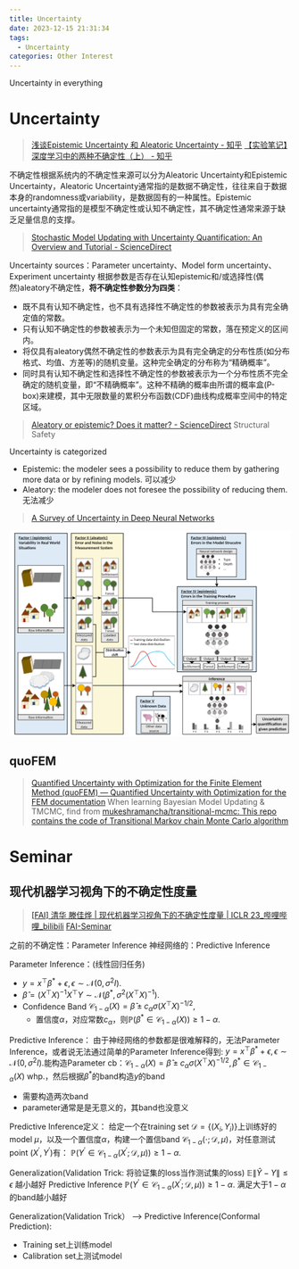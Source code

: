 ```yaml
---
title: Uncertainty
date: 2023-12-15 21:31:34
tags:
  - Uncertainty
categories: Other Interest
---
```


Uncertainty in everything

<!-- more -->

# Uncertainty

> [浅谈Epistemic Uncertainty 和 Aleatoric Uncertainty - 知乎](https://zhuanlan.zhihu.com/p/656915794)
> [【实验笔记】深度学习中的两种不确定性（上） - 知乎](https://zhuanlan.zhihu.com/p/56986840)

不确定性根据系统内的不确定性来源可以分为Aleatoric Uncertainty和Epistemic Uncertainty，Aleatoric Uncertainty通常指的是数据不确定性，往往来自于数据本身的randomness或variability，是数据固有的一种属性。Epistemic uncertainty通常指的是模型不确定性或认知不确定性，其不确定性通常来源于缺乏足量信息的支撑。

> [Stochastic Model Updating with Uncertainty Quantification: An Overview and Tutorial - ScienceDirect](https://www.sciencedirect.com/science/article/pii/S0888327023006921?via%3Dihub)

Uncertainty sources：Parameter uncertainty、Model form uncertainty、Experiment uncertainty
根据参数是否存在认知epistemic和/或选择性(偶然)aleatory不确定性，**将不确定性参数分为四类**：
- 既不具有认知不确定性，也不具有选择性不确定性的参数被表示为具有完全确定值的常数。
- 只有认知不确定性的参数被表示为一个未知但固定的常数，落在预定义的区间内。
- 将仅具有aleatory偶然不确定性的参数表示为具有完全确定的分布性质(如分布格式、均值、方差等)的随机变量。这种完全确定的分布称为“精确概率”。
- 同时具有认知不确定性和选择性不确定性的参数被表示为一个分布性质不完全确定的随机变量，即“不精确概率”。这种不精确的概率由所谓的概率盒(P-box)来建模，其中无限数量的累积分布函数(CDF)曲线构成概率空间中的特定区域。

>  [Aleatory or epistemic? Does it matter? - ScienceDirect](https://www.sciencedirect.com/science/article/pii/S0167473008000556) Structural Safety

Uncertainty is categorized
- Epistemic: the modeler sees a possibility to reduce them by gathering more data or by refining models. 可以减少
- Aleatory: the modeler does not foresee the possibility of reducing them. 无法减少


>  [A Survey of Uncertainty in Deep Neural Networks](https://arxiv.org/pdf/2107.03342)

![image.png|666](https://raw.githubusercontent.com/qiyun71/Blog_images/main/MyBlogPic/202403/20241215213725.png)

## quoFEM

> [Quantified Uncertainty with Optimization for the Finite Element Method (quoFEM) — Quantified Uncertainty with Optimization for the FEM documentation](https://nheri-simcenter.github.io/quoFEM-Documentation/index.html)
> When learning Bayesian Model Updating & TMCMC, find from [mukeshramancha/transitional-mcmc: This repo contains the code of Transitional Markov chain Monte Carlo algorithm](https://github.com/mukeshramancha/transitional-mcmc)




# Seminar

## 现代机器学习视角下的不确定性度量

> [\[FAI\] 清华 滕佳烨 | 现代机器学习视角下的不确定性度量 | ICLR 23_哔哩哔哩_bilibili](https://www.bilibili.com/video/BV1wu411H7uS/?vd_source=1dba7493016a36a32b27a14ed2891088)
> [FAI-Seminar](https://www.fai-seminar.ac.cn/)

之前的不确定性：Parameter Inference
神经网络的：Predictive Inference

Parameter Inference：(线性回归任务)
- $y=x^{\top}\beta^{*}+\epsilon,\epsilon{\sim}\mathcal{N}\left(0,\sigma^{2}I\right).$
- $\hat{\beta}=\left(X^{\top}X\right)^{-1}X^{\top}Y\sim\mathcal{N}\left(\beta^{*},\sigma^{2}\left(X^{\top}X\right)^{-1}\right).$
- Confidence Band $\mathcal{C}_{1-\alpha}(X)=\hat{\beta}\pm c_{\alpha}\sigma\left(X^{\top}X\right)^{-1/2},$
  - 置信度$\alpha$，对应常数$c_{\alpha}$，则$\mathbb{P}\left(\beta^{*}\in\mathcal{C}_{1-\alpha}(X)\right)\geq1-\alpha.$

Predictive Inference：
由于神经网络的参数都是很难解释的，无法Parameter Inference，或者说无法通过简单的Parameter Inference得到:
$y=x^{\top}\beta^{*}+\epsilon,\epsilon{\sim}\mathcal{N}\left(0,\sigma^{2}I\right).$能构造Parameter cb：$\mathcal{C}_{1-\alpha}(X)=\hat{\beta}\pm c_{\alpha}\sigma\left(X^{\top}X\right)^{-1/2},\beta^{*}\in\mathcal{C}_{1-\alpha}(X)\mathrm{~whp}.$，然后根据$\beta^{*}$的band构造$y$的band
- 需要构造两次band
- parameter通常是是无意义的，其band也没意义

Predictive Inference定义：
给定一个在training set $\mathcal{D}=\{(X_{i},Y_{i})\}$上训练好的model $\mu$，以及一个置信度$\alpha$，构建一个置信band $\mathcal{C}_{1-\alpha}(\cdot;\mathcal{D},\mu)$，对任意测试point $(X^\prime,Y^\prime)$有：
$\mathbb{P}\left(Y^{\prime}\in\mathcal{C}_{1-\alpha}(X^{\prime};\mathcal{D},\mu)\right)\geq1-\alpha.$

Generalization(Validation Trick: 将验证集的loss当作测试集的loss)
$\mathbb{E}\|\widehat{Y}-Y\|\leq\epsilon$ 越小越好
Predictive Inference
$\mathbb{P}\left(Y^{\prime}\in\mathcal{C}_{1-\alpha}(X^{\prime};\mathcal{D},\mu)\right)\geq1-\alpha.$ 满足大于$1-\alpha$的band越小越好

Generalization(Validation Trick） --> Predictive Inference(Conformal Prediction):
- Training set上训练model
- Calibration set上测试model

